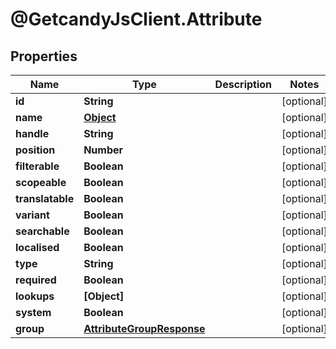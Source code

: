 # @GetcandyJsClient.Attribute

## Properties

Name | Type | Description | Notes
------------ | ------------- | ------------- | -------------
**id** | **String** |  | [optional] 
**name** | [**Object**](.md) |  | [optional] 
**handle** | **String** |  | [optional] 
**position** | **Number** |  | [optional] 
**filterable** | **Boolean** |  | [optional] 
**scopeable** | **Boolean** |  | [optional] 
**translatable** | **Boolean** |  | [optional] 
**variant** | **Boolean** |  | [optional] 
**searchable** | **Boolean** |  | [optional] 
**localised** | **Boolean** |  | [optional] 
**type** | **String** |  | [optional] 
**required** | **Boolean** |  | [optional] 
**lookups** | **[Object]** |  | [optional] 
**system** | **Boolean** |  | [optional] 
**group** | [**AttributeGroupResponse**](AttributeGroupResponse.md) |  | [optional] 



